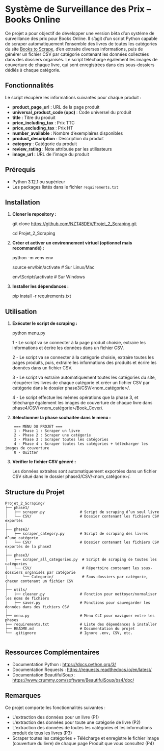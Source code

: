 # Système de Surveillance des Prix – Books Online

Ce projet a pour objectif de développer une version bêta d’un système de surveillance des prix pour Books Online. Il s’agit d’un script Python capable de scraper automatiquement l’ensemble des livres de toutes les catégories du site [Books to Scrape](http://books.toscrape.com/), d’en extraire diverses informations, puis de générer un fichier CSV par catégorie contenant les données collectées dans des dossiers organisés.
Le script télécharge également les images de couverture de chaque livre, qui sont enregistrées dans des sous-dossiers dédiés à chaque catégorie.


## Fonctionnalités

Le script récupère les informations suivantes pour chaque produit :
- **product_page_url** : URL de la page produit
- **universal_product_code (upc)** : Code universel du produit
- **title** : Titre du produit
- **price_including_tax** : Prix TTC
- **price_excluding_tax** : Prix HT
- **number_available** : Nombre d’exemplaires disponibles
- **product_description** : Description du produit
- **category** : Catégorie du produit
- **review_rating** : Note attribuée par les utilisateurs
- **image_url** : URL de l’image du produit


## Prérequis

- Python 3.12.1 ou supérieur
- Les packages listés dans le fichier `requirements.txt`


## Installation

1. **Cloner le repository :**
    
    git clone https://github.com/NZT48DEV/Projet_2_Scraping.git

    cd Projet_2_Scraping


2. **Créer et activer un environnement virtuel (optionnel mais recommandé) :**
    
    python -m venv env

    source env/bin/activate  # Sur Linux/Mac

    env\Scripts\activate     # Sur Windows


3. **Installer les dépendances :**
    
    pip install -r requirements.txt


## Utilisation

1. **Exécuter le script de scraping :**
    
    python menu.py

    1 - Le script va se connecter à la page produit choisie, extraire les informations et écrire les données dans un fichier CSV.
    
    2 - Le script va se connecter à la catégorie choisie, extraire toutes les pages produits, puis, extraire les informations des produits et écrire les données dans un fichier CSV.

    3 - Le script va extraire automatiquement toutes les catégories du site, récupérer les livres de chaque catégorie et créer un fichier CSV par catégorie dans le dossier phase3/CSV/<nom_catégorie>/.

    4 - Le script effectue les mêmes opérations que la phase 3, et télécharge également les images de couverture de chaque livre dans phase4/CSV/<nom_catégorie>/Book_Cover/.
    

2. **Sélectionner la phase souhaitée dans le menu :**

```
    === MENU DU PROJET ===
    1 - Phase 1 : Scraper un livre
    2 - Phase 2 : Scraper une catégorie
    3 - Phase 3 : Scraper toutes les catégories
    4 - Phase 4 : Scraper toutes les catégories + télécharger les images de couverture
    0 - Quitter
```


3. **Vérifier le fichier CSV généré :**

    Les données extraites sont automatiquement exportées dans un fichier CSV situé dans le dossier phase3/CSV/<nom_catégorie>/.


## Structure du Projet

```
Projet_2_Scraping/
├── phase1/
│   ├── scraper.py                # Script de scraping d’un seul livre
│   └── CSV/                      # Dossier contenant les fichiers CSV exportés
│
├── phase2/
│   ├── scraper_category.py       # Script de scraping des livres d’une catégorie
│   └── CSV/                      # Dossier contenant les fichiers CSV exportés de la phase2
│
├── phase3/
│   ├── scraper_all_categories.py  # Script de scraping de toutes les catégories
│   └── CSV/                       # Répertoire contenant les sous-dossiers organisés par catégorie
│       └── Categorie/             # Sous-dossiers par catégorie, chacun contenant un fichier CSV
│
├── utils/
│   ├── cleaner.py                # Fonction pour nettoyer/normaliser les noms de fichiers
│   ├── saver.py                  # Fonctions pour sauvegarder les données dans des fichiers CSV
│
├── menu.py                       # Menu CLI pour naviguer entre les phases
├── requirements.txt              # Liste des dépendances à installer
├── README.md                     # Documentation du projet
└── .gitignore                    # Ignore .env, CSV, etc.


```


## Ressources Complémentaires
- Documentation Python : https://docs.python.org/3/
- Documentation Requests : https://requests.readthedocs.io/en/latest/
- Documentation BeautifulSoup : https://www.crummy.com/software/BeautifulSoup/bs4/doc/


## Remarques

Ce projet comporte les fonctionnalités suivantes :

- L'extraction des données pour un livre (P1)
- L'extraction des données pour toute une catégorie de livre (P2)
- L'extraction des données de toutes les catégories et les informations produit de tous les livres (P3)
- Scraper toutes les catégories + Télécharge et enregistre le fichier image (couverture du livre) de chaque page Produit que vous consultez (P4)

